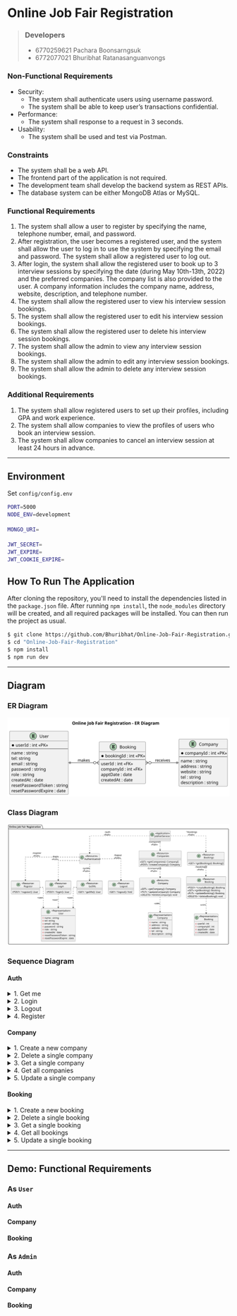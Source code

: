 # Online Job Fair Registration

> ### Developers
>
> - 6770259621 Pachara Boonsarngsuk 
> - 6772077021 Bhuribhat Ratanasanguanvongs

### Non-Functional Requirements

- Security:
    - The system shall authenticate users using username password.
    - The system shall be able to keep user’s transactions confidential.
- Performance:
    - The system shall response to a request in 3 seconds.
- Usability:
    - The system shall be used and test via Postman.

### Constraints

- The system shall be a web API.
- The frontend part of the application is not required.
- The development team shall develop the backend system as REST APIs.
- The database system can be either MongoDB Atlas or MySQL.

### Functional Requirements

1. The system shall allow a user to register by specifying the name, telephone number, email, and password.
2. After registration, the user becomes a registered user, and the system shall allow the user to log in to use the system by specifying the email and password. The system shall allow a registered user to log out.
3. After login, the system shall allow the registered user to book up to 3 interview sessions by specifying the date (during May 10th-13th, 2022) and the preferred companies. The company list is also provided to the user. A company information includes the company name, address, website, description, and telephone number.
4. The system shall allow the registered user to view his interview session bookings.
5. The system shall allow the registered user to edit his interview session bookings.
6. The system shall allow the registered user to delete his interview session bookings.
7. The system shall allow the admin to view any interview session bookings.
8. The system shall allow the admin to edit any interview session bookings.
9. The system shall allow the admin to delete any interview session bookings.

### Additional Requirements

1. The system shall allow registered users to set up their profiles, including GPA and work experience.
2. The system shall allow companies to view the profiles of users who book an interview session.
3. The system shall allow companies to cancel an interview session at least 24 hours in advance.

---

## Environment

Set `config/config.env`

```bash
PORT=5000
NODE_ENV=development

MONGO_URI=

JWT_SECRET=
JWT_EXPIRE=
JWT_COOKIE_EXPIRE=
```

## How To Run The Application

After cloning the repository, you'll need to install the dependencies listed in the `package.json` file. After running `npm install`, the `node_modules` directory will be created, and all required packages will be installed. You can then run the project as usual.

```bash
$ git clone https://github.com/Bhuribhat/Online-Job-Fair-Registration.git
$ cd "Online-Job-Fair-Registration"
$ npm install
$ npm run dev
```

---

## Diagram

### ER Diagram

![ER Diagram](./assets/UML/ERDiagram/erdiagram.svg)

### Class Diagram

![Class Diagram](./assets/UML/CLassDiagram/classdiagram.svg)

### Sequence Diagram

<h4>Auth</h4>

<details><summary>1. Get me</summary>

![GetMe](./assets/UML/SequenceDiagram/Auth/Get%20Me%20(GET).svg)

</details>

<details><summary>2. Login</summary>

![Login](./assets/UML/SequenceDiagram/Auth/Login%20(POST).svg)

</details>

<details><summary>3. Logout</summary>

![Logout](./assets/UML/SequenceDiagram/Auth/Logout%20(GET).svg)

</details>

<details><summary>4. Register</summary>

![Register](./assets/UML/SequenceDiagram/Auth/Register%20(POST).svg)

</details>

<h4>Company</h4>

<!-- TODO -->
<details><summary>1. Create a new company</summary>

![Create a new company]()

</details>

<!-- TODO -->
<details><summary>2. Delete a single company</summary>

![Delete a single company]()

</details>

<details><summary>3. Get a single company</summary>

![Get a single company](./assets/UML/SequenceDiagram/Company/Manage%20Company%20(GET%20ONE).svg)

</details>

<details><summary>4. Get all companies</summary>

![Get all companies](./assets/UML/SequenceDiagram/Company/Manage%20Company%20(GET%20ALL).svg)

</details>

<!-- TODO -->
<details><summary>5. Update a single company</summary>

![Update a single company]()

</details>

<h4>Booking</h4>

<details><summary>1. Create a new booking</summary>

![Create a single booking](./assets/UML/SequenceDiagram/Booking/Manage%20Booking%20(POST).svg)

</details>

<details><summary>2. Delete a single booking</summary>

![Delete a single booking](./assets/UML/SequenceDiagram/Booking/Manage%20Booking%20(DELETE).svg)

</details>

<details><summary>3. Get a single booking</summary>

![Get a single booking](./assets/UML/SequenceDiagram/Booking/Manage%20Booking%20(GET%20ONE).svg)

</details>

<details><summary>4. Get all bookings</summary>

![Get all bookings](./assets/UML/SequenceDiagram/Booking/Manage%20Booking%20(GET%20ALL).svg)

</details>

<details><summary>5. Update a single booking</summary>

![Update a single booking](./assets/UML/SequenceDiagram/Booking/Manage%20Booking%20(PUT).svg)

</details>

---

## __Demo:__ Functional Requirements

### As `User`

#### Auth
<!-- TODO -->

#### Company
<!-- TODO -->

#### Booking
<!-- TODO -->

### As `Admin`

#### Auth
<!-- TODO -->

#### Company
<!-- TODO -->

#### Booking
<!-- TODO -->